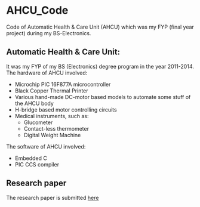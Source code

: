 # AHCU_Code
Code of Automatic Health &amp; Care Unit (AHCU) which was my FYP (final year project) during my BS-Electronics.

## Automatic Health & Care Unit:
It was my FYP of my BS (Electronics) degree program in the year 2011-2014. 
The hardware of AHCU involved:
- Microchip PIC 16F877A microcontroller
- Black Copper Thermal Printer
- Various hand-made DC-motor based models to automate some stuff of the AHCU body
- H-bridge based motor controlling circuits
- Medical instruments, such as:
  - Glucometer
  - Contact-less thermometer
  - Digital Weight Machine 

The software of AHCU involved:
- Embedded C
- PIC CCS compiler


## Research paper
The research paper is submitted [here](http://aeirc-edu.com/wp-content/uploads/5Download-Full-Paper.pdf)